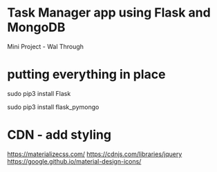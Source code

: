 # Task Manager app using Flask and MongoDB

Mini Project - Wal Through

# putting everything in place
sudo pip3 install Flask

sudo pip3 install flask_pymongo



# CDN - add styling
https://materializecss.com/
https://cdnjs.com/libraries/jquery
https://google.github.io/material-design-icons/